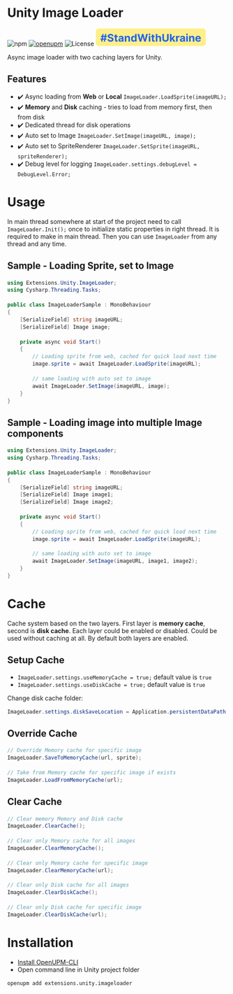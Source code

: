 # Unity Image Loader

![npm](https://img.shields.io/npm/v/extensions.unity.imageloader) [![openupm](https://img.shields.io/npm/v/extensions.unity.imageloader?label=openupm&registry_uri=https://package.openupm.com)](https://openupm.com/packages/extensions.unity.imageloader/) ![License](https://img.shields.io/github/license/IvanMurzak/Unity-ImageLoader) [![Stand With Ukraine](https://raw.githubusercontent.com/vshymanskyy/StandWithUkraine/main/badges/StandWithUkraine.svg)](https://stand-with-ukraine.pp.ua)

Async image loader with two caching layers for Unity.

## Features

- ✔️ Async loading from **Web** or **Local** `ImageLoader.LoadSprite(imageURL);`
- ✔️ **Memory** and **Disk** caching - tries to load from memory first, then from disk
- ✔️ Dedicated thread for disk operations
- ✔️ Auto set to Image `ImageLoader.SetImage(imageURL, image);`
- ✔️ Auto set to SpriteRenderer `ImageLoader.SetSprite(imageURL, spriteRenderer);`
- ✔️ Debug level for logging `ImageLoader.settings.debugLevel = DebugLevel.Error;`

# Usage

In main thread somewhere at start of the project need to call `ImageLoader.Init();` once to initialize static properties in right thread. It is required to make in main thread. Then you can use `ImageLoader` from any thread and any time.

## Sample - Loading Sprite, set to Image

``` C#
using Extensions.Unity.ImageLoader;
using Cysharp.Threading.Tasks;

public class ImageLoaderSample : MonoBehaviour
{
    [SerializeField] string imageURL;
    [SerializeField] Image image;

    private async void Start()
    {
        // Loading sprite from web, cached for quick load next time
        image.sprite = await ImageLoader.LoadSprite(imageURL);

        // same loading with auto set to image
        await ImageLoader.SetImage(imageURL, image);
    }
}
```

## Sample - Loading image into multiple Image components

``` C#
using Extensions.Unity.ImageLoader;
using Cysharp.Threading.Tasks;

public class ImageLoaderSample : MonoBehaviour
{
    [SerializeField] string imageURL;
    [SerializeField] Image image1;
    [SerializeField] Image image2;

    private async void Start()
    {
        // Loading sprite from web, cached for quick load next time
        image.sprite = await ImageLoader.LoadSprite(imageURL);

        // same loading with auto set to image
        await ImageLoader.SetImage(imageURL, image1, image2);
    }
}
```

# Cache

Cache system based on the two layers. First layer is **memory cache**, second is **disk cache**. Each layer could be enabled or disabled. Could be used without caching at all. By default both layers are enabled.

## Setup Cache

- `ImageLoader.settings.useMemoryCache = true;` default value is `true`
- `ImageLoader.settings.useDiskCache = true;` default value is `true`
  
Change disk cache folder:

``` C#
ImageLoader.settings.diskSaveLocation = Application.persistentDataPath + "/myCustomFolder";
```

## Override Cache

``` C#
// Override Memory cache for specific image
ImageLoader.SaveToMemoryCache(url, sprite);

// Take from Memory cache for specific image if exists
ImageLoader.LoadFromMemoryCache(url);
```


## Clear Cache

``` C#
// Clear memory Memory and Disk cache
ImageLoader.ClearCache();

// Clear only Memory cache for all images
ImageLoader.ClearMemoryCache();

// Clear only Memory cache for specific image
ImageLoader.ClearMemoryCache(url);

// Clear only Disk cache for all images
ImageLoader.ClearDiskCache();

// Clear only Disk cache for specific image
ImageLoader.ClearDiskCache(url);
```

# Installation

- [Install OpenUPM-CLI](https://github.com/openupm/openupm-cli#installation)
- Open command line in Unity project folder

``` CLI
openupm add extensions.unity.imageloader
```
